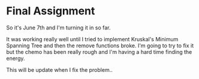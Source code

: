 # Final Assignment
So it's June 7th and I'm turning it in so far.

It was working really well until I tried to implement Kruskal's Minimum Spanning
Tree and then the remove functions broke. I'm going to try to fix it but the chemo
has been really rough and I'm having a hard time finding the energy.

This will be update when I fix the problem..
